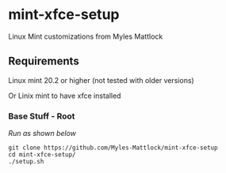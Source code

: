 # mint-xfce-setup
Linux Mint customizations from Myles Mattlock
 
## Requirements
Linux mint 20.2 or higher (not tested with older versions)

Or Linix mint to have xfce installed
### Base Stuff - Root

_Run as shown below_
```
git clone https://github.com/Myles-Mattlock/mint-xfce-setup
cd mint-xfce-setup/
./setup.sh
```
